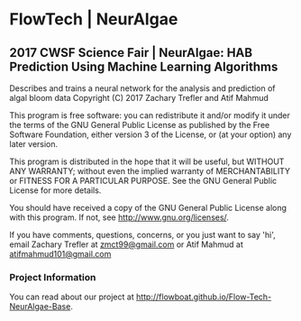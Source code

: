# FlowTech | NeurAlgae
## 2017 CWSF Science Fair | NeurAlgae: HAB Prediction Using Machine Learning Algorithms

Describes and trains a neural network for the analysis and prediction of algal bloom data
Copyright (C) 2017 Zachary Trefler and Atif Mahmud

This program is free software: you can redistribute it and/or modify
it under the terms of the GNU General Public License as published by
the Free Software Foundation, either version 3 of the License, or
(at your option) any later version.

This program is distributed in the hope that it will be useful,
but WITHOUT ANY WARRANTY; without even the implied warranty of
MERCHANTABILITY or FITNESS FOR A PARTICULAR PURPOSE.  See the
GNU General Public License for more details.

You should have received a copy of the GNU General Public License
along with this program.  If not, see <http://www.gnu.org/licenses/>.

If you have comments, questions, concerns, or you just want to say 'hi',
email Zachary Trefler at zmct99@gmail.com or Atif Mahmud at atifmahmud101@gmail.com

### Project Information
You can read about our project at <http://flowboat.github.io/Flow-Tech-NeurAlgae-Base>.
